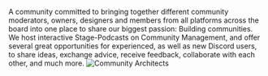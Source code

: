 A community committed to bringing together different community moderators, owners, designers and members from all platforms across the board into one place to share our biggest passion: Building communities. We host interactive Stage-Podcasts on Community Management, and offer several great opportunities for experienced, as well as new Discord users, to share ideas, exchange advice, receive feedback, collaborate with each other, and much more.
![Community Architects](https://cdn.discordapp.com/attachments/1005898724591009913/1006929144782790666/xd.png)
